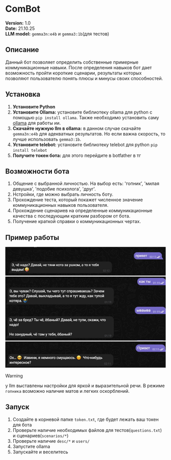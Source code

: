 # ComBot    
**Version:** 1.0    
**Date:** 21.10.25  
**LLM model:** `gemma3n:e4b` и `gemma3:1b`(для тестов)

## Описание
Данный бот позволяет определить собственные примерные коммуникационные навыки. После определения навыков бот дает возможность пройти короткие сценарии, результаты которых позволяют пользователю понять плюсы и минусы своих способностей.

## Установка
1. **Установите Python**
2. **Установите Ollama:** установите библиотеку ollama для python с помощью `pip install ollama`. Также необходимо установить саму [ollama](https://ollama.com) для работы ии.
3. **Скачайте нужную llm в ollama:** в данном случае скачайте `gemma3n:e4b` для адекватных результатов. Но если важна скорость, то лучше использовать `gemma3:1b`. 
3. **Установите telebot:** установите библиотеку telebot для python `pip install telebot`
4. **Получите токен бота:** для этого перейдите в botfather в тг    

## Возможности бота
1. Общение с выбранной личностью. На выбор есть: 'гопник', 'милая девушка', 'подобие психолога', 'друг'.
2. Нстройки, где можно выбрать личность боту.
3. Прохождение теста, который покажет численное значение коммуникационных навыков пользователя.
4. Прохождение сценариев на определенные коммуникационные качества с последующим кратким разбором от бота.
5. Получение краткой справки о коммуникационных чертах. 

## Пример работы
![plot](./for_README/1.jpg)
![plot](./for_README/2.jpg)
![plot](./for_README/3.jpg)
>[!WARNING] 
>у llm выставлены настройки для яркой и выразительной речи. В режиме `гопника` возможно наличие матов и легких оскорблений. 

## Запуск
1. Создайте в корневой папке `token.txt`, где будет лежать ваш токен для бота
2. Проверьте наличие необходимых файлов для тестов(`questions.txt`) и сценариев(`scenarios/*`)
3. Проверьте наличие `desc/*` и `users/`
4. Запустите ollama
5. Запускайте и веселитесь